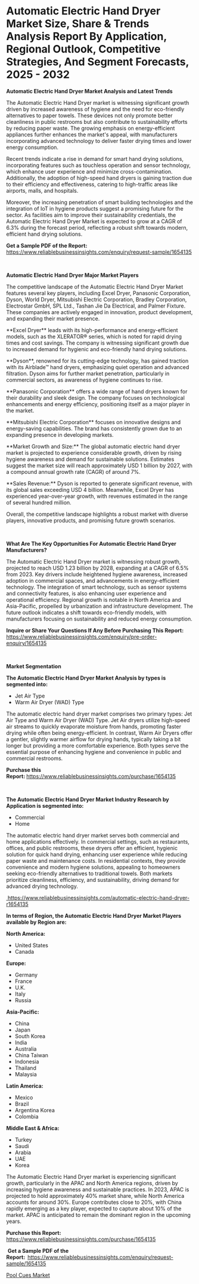 <p><h1>Automatic Electric Hand Dryer Market Size, Share & Trends Analysis Report By Application, Regional Outlook, Competitive Strategies, And Segment Forecasts, 2025 - 2032</h1></p><p><strong>Automatic Electric Hand Dryer Market Analysis and Latest Trends</strong></p>
<p><p>The Automatic Electric Hand Dryer market is witnessing significant growth driven by increased awareness of hygiene and the need for eco-friendly alternatives to paper towels. These devices not only promote better cleanliness in public restrooms but also contribute to sustainability efforts by reducing paper waste. The growing emphasis on energy-efficient appliances further enhances the market's appeal, with manufacturers incorporating advanced technology to deliver faster drying times and lower energy consumption.</p><p>Recent trends indicate a rise in demand for smart hand drying solutions, incorporating features such as touchless operation and sensor technology, which enhance user experience and minimize cross-contamination. Additionally, the adoption of high-speed hand dryers is gaining traction due to their efficiency and effectiveness, catering to high-traffic areas like airports, malls, and hospitals.</p><p>Moreover, the increasing penetration of smart building technologies and the integration of IoT in hygiene products suggest a promising future for the sector. As facilities aim to improve their sustainability credentials, the Automatic Electric Hand Dryer Market is expected to grow at a CAGR of 6.3% during the forecast period, reflecting a robust shift towards modern, efficient hand drying solutions.</p></p>
<p><strong>Get a Sample PDF of the Report:&nbsp;</strong> <a href="https://www.reliablebusinessinsights.com/enquiry/request-sample/1654135?utm_campaign=2238&utm_medium=2&utm_source=Github&utm_content=ia&utm_term=05042025&utm_id=automatic-electric-hand-dryer">https://www.reliablebusinessinsights.com/enquiry/request-sample/1654135</a></p>
<p>&nbsp;</p>
<p><strong>Automatic Electric Hand Dryer Major Market Players</strong></p>
<p><p>The competitive landscape of the Automatic Electric Hand Dryer Market features several key players, including Excel Dryer, Panasonic Corporation, Dyson, World Dryer, Mitsubishi Electric Corporation, Bradley Corporation, Electrostar GmbH, SPL Ltd., Tashan Jie Da Electrical, and Palmer Fixture. These companies are actively engaged in innovation, product development, and expanding their market presence.</p><p>**Excel Dryer** leads with its high-performance and energy-efficient models, such as the XLERATOR® series, which is noted for rapid drying times and cost savings. The company is witnessing significant growth due to increased demand for hygienic and eco-friendly hand drying solutions. </p><p>**Dyson**, renowned for its cutting-edge technology, has gained traction with its Airblade™ hand dryers, emphasizing quiet operation and advanced filtration. Dyson aims for further market penetration, particularly in commercial sectors, as awareness of hygiene continues to rise.</p><p>**Panasonic Corporation** offers a wide range of hand dryers known for their durability and sleek design. The company focuses on technological enhancements and energy efficiency, positioning itself as a major player in the market.</p><p>**Mitsubishi Electric Corporation** focuses on innovative designs and energy-saving capabilities. The brand has consistently grown due to an expanding presence in developing markets.</p><p>**Market Growth and Size:** The global automatic electric hand dryer market is projected to experience considerable growth, driven by rising hygiene awareness and demand for sustainable solutions. Estimates suggest the market size will reach approximately USD 1 billion by 2027, with a compound annual growth rate (CAGR) of around 7%.</p><p>**Sales Revenue:** Dyson is reported to generate significant revenue, with its global sales exceeding USD 4 billion. Meanwhile, Excel Dryer has experienced year-over-year growth, with revenues estimated in the range of several hundred million. </p><p>Overall, the competitive landscape highlights a robust market with diverse players, innovative products, and promising future growth scenarios.</p></p>
<p>&nbsp;</p>
<p><strong>What Are The Key Opportunities For Automatic Electric Hand Dryer Manufacturers?</strong></p>
<p><p>The Automatic Electric Hand Dryer market is witnessing robust growth, projected to reach USD 1.23 billion by 2028, expanding at a CAGR of 6.5% from 2023. Key drivers include heightened hygiene awareness, increased adoption in commercial spaces, and advancements in energy-efficient technology. The integration of smart technology, such as sensor systems and connectivity features, is also enhancing user experience and operational efficiency. Regional growth is notable in North America and Asia-Pacific, propelled by urbanization and infrastructure development. The future outlook indicates a shift towards eco-friendly models, with manufacturers focusing on sustainability and reduced energy consumption.</p></p>
<p><strong>Inquire or Share Your Questions If Any Before Purchasing This Report:</strong> <a href="https://www.reliablebusinessinsights.com/enquiry/pre-order-enquiry/1654135?utm_campaign=2238&utm_medium=2&utm_source=Github&utm_content=ia&utm_term=05042025&utm_id=automatic-electric-hand-dryer">https://www.reliablebusinessinsights.com/enquiry/pre-order-enquiry/1654135</a></p>
<p>&nbsp;</p>
<p><strong>Market Segmentation</strong></p>
<p><strong>The Automatic Electric Hand Dryer Market Analysis by types is segmented into:</strong></p>
<p><ul><li>Jet Air Type</li><li>Warm Air Dryer (WAD) Type</li></ul></p>
<p><p>The automatic electric hand dryer market comprises two primary types: Jet Air Type and Warm Air Dryer (WAD) Type. Jet Air dryers utilize high-speed air streams to quickly evaporate moisture from hands, promoting faster drying while often being energy-efficient. In contrast, Warm Air Dryers offer a gentler, slightly warmer airflow for drying hands, typically taking a bit longer but providing a more comfortable experience. Both types serve the essential purpose of enhancing hygiene and convenience in public and commercial restrooms.</p></p>
<p><strong>Purchase this Report:&nbsp;</strong><a href="https://www.reliablebusinessinsights.com/purchase/1654135?utm_campaign=2238&utm_medium=2&utm_source=Github&utm_content=ia&utm_term=05042025&utm_id=automatic-electric-hand-dryer">https://www.reliablebusinessinsights.com/purchase/1654135</a></p>
<p>&nbsp;</p>
<p><strong>The Automatic Electric Hand Dryer Market Industry Research by Application is segmented into:</strong></p>
<p><ul><li>Commercial</li><li>Home</li></ul></p>
<p><p>The automatic electric hand dryer market serves both commercial and home applications effectively. In commercial settings, such as restaurants, offices, and public restrooms, these dryers offer an efficient, hygienic solution for quick hand drying, enhancing user experience while reducing paper waste and maintenance costs. In residential contexts, they provide convenience and modern hygiene solutions, appealing to homeowners seeking eco-friendly alternatives to traditional towels. Both markets prioritize cleanliness, efficiency, and sustainability, driving demand for advanced drying technology.</p></p>
<p><a href="https://www.reliablebusinessinsights.com/automatic-electric-hand-dryer-r1654135?utm_campaign=2238&utm_medium=2&utm_source=Github&utm_content=ia&utm_term=05042025&utm_id=automatic-electric-hand-dryer">&nbsp;https://www.reliablebusinessinsights.com/automatic-electric-hand-dryer-r1654135</a></p>
<p><strong>In terms of Region, the Automatic Electric Hand Dryer Market Players available by Region are:</strong></p>
<p>
    <p> <strong> North America: </strong>
        <ul>
            <li>United States</li>
            <li>Canada</li>
        </ul>
        </p> 
    <p> <strong> Europe: </strong>
        <ul>
            <li>Germany</li>
            <li>France</li>
            <li>U.K.</li>
            <li>Italy</li>
            <li>Russia</li>
        </ul>
        </p> 
    <p> <strong> Asia-Pacific: </strong>
        <ul>
            <li>China</li>
            <li>Japan</li>
            <li>South Korea</li>
            <li>India</li>
            <li>Australia</li>
            <li>China Taiwan</li>
            <li>Indonesia</li>
            <li>Thailand</li>
            <li>Malaysia</li>
        </ul>
        </p> 
    <p> <strong> Latin America: </strong>
        <ul>
            <li>Mexico</li>
            <li>Brazil</li>
            <li>Argentina Korea</li>
            <li>Colombia</li>
        </ul>
        </p> 
    <p> <strong> Middle East & Africa: </strong>
        <ul>
            <li>Turkey</li>
            <li>Saudi</li>
            <li>Arabia</li>
            <li>UAE</li>
            <li>Korea</li>
        </ul>
    </p>
    </p>
<p><p>The Automatic Electric Hand Dryer market is experiencing significant growth, particularly in the APAC and North America regions, driven by increasing hygiene awareness and sustainable practices. In 2023, APAC is projected to hold approximately 40% market share, while North America accounts for around 30%. Europe contributes close to 20%, with China rapidly emerging as a key player, expected to capture about 10% of the market. APAC is anticipated to remain the dominant region in the upcoming years.</p></p>
<p><strong>Purchase this Report: </strong><a href="https://www.reliablebusinessinsights.com/purchase/1654135?utm_campaign=2238&utm_medium=2&utm_source=Github&utm_content=ia&utm_term=05042025&utm_id=automatic-electric-hand-dryer">https://www.reliablebusinessinsights.com/purchase/1654135</a></p>
<p>&nbsp;<strong>Get a Sample PDF of the Report:&nbsp;&nbsp;</strong><a href="https://www.reliablebusinessinsights.com/enquiry/request-sample/1654135?utm_campaign=2238&utm_medium=2&utm_source=Github&utm_content=ia&utm_term=05042025&utm_id=automatic-electric-hand-dryer">https://www.reliablebusinessinsights.com/enquiry/request-sample/1654135</a></p>
<p><strong></strong></p>
<p><p><a href="https://github.com/SanjidaMahmud54/Market-Research-Report-List-2/blob/main/pool-cues-market.md?utm_campaign=2238&utm_medium=2&utm_source=Github&utm_content=ia&utm_term=05042025&utm_id=automatic-electric-hand-dryer">Pool Cues Market</a></p></p>